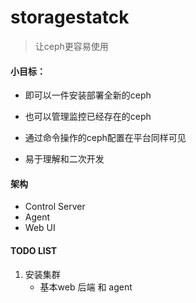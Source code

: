 # storagestatck
>让ceph更容易使用

#### 小目标：
- 即可以一件安装部署全新的ceph

- 也可以管理监控已经存在的ceph

- 通过命令操作的ceph配置在平台同样可见

- 易于理解和二次开发

#### 架构
- Control Server
- Agent
- Web UI


#### TODO LIST
1. 安装集群
    - 基本web 后端 和 agent
    
    
